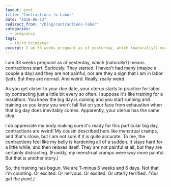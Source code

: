 ```yaml
---
layout: post
title: "Contractions != Labor"
date: "2018-06-13"
redirect_from: "/blog/contractions-labor"
categories:
  - pregnancy
tags:
  - third trimester
excerpt: I am 33 weeks pregnant as of yesterday, which (naturally?) means contractions start.
---
```


I am 33 weeks pregnant as of yesterday, which (naturally?) means contractions start. Seriously. They started. I haven't had many (maybe a couple a day) and they are not painful, nor are they a sign that I am in labor (yet). But they are normal. And weird. Really, really weird.

As you get closer to your due date, your uterus starts to practice for labor by contracting just a little bit every so often. I suppose it's like training for a marathon. You know the big day is coming and you start running and training so you know you won't fall flat on your face from exhaustion when that big day does inevitably comes. Apparently, your uterus has the same idea.

I do appreciate my body making sure it's ready for this particular big day, contractions are weird! My cousin described hers like menstrual cramps, and that's close, but I am not sure if it is quite accurate. To me, the contractions feel like my belly is hardening all of a sudden. It stays hard for a little while, and then relaxes itself. They are not painful at all, but they are certainly distracting. (Frankly, my menstrual cramps were _way_ more painful. But that is another story.)

So, the training has begun. We are T-minus 6 weeks and 6 days. Not that I'm counting. Or excited. Or nervous. Or excited. Or utterly terrified. _(You get the point.)_
